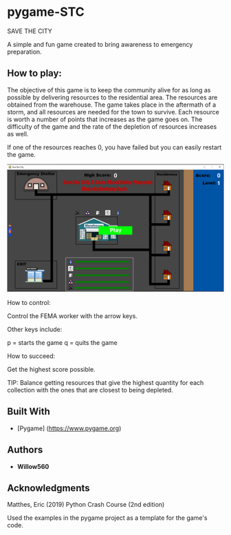# pygame-STC

SAVE THE CITY 

A simple and fun game created to bring awareness to emergency preparation. 

## How to play:

The objective of this game is to keep the community alive for as long 
as possible by delivering resources to the residential area. The resources are obtained 
from the warehouse.
The game takes place in the aftermath of a storm, and all resources are needed for the town to survive.
Each resource is worth a number of points that increases as the game goes on.
The difficulty of the game and the rate of the depletion of resources increases as well.

If one of the resources reaches 0, you have failed but you can easily restart the game.

![Title Screen](src/resources/savethecitytitle.png)

How to control:

Control the FEMA worker with the arrow keys.

   Other keys include:

   p = starts the game
   q = quits the game

How to succeed:

Get the highest score possible.

TIP: Balance getting resources that give the highest quantity for each collection with the ones that are closest to being depleted.

## Built With

* [Pygame] (https://www.pygame.org)

## Authors
* **Willow560**

## Acknowledgments

Matthes, Eric (2019) Python Crash Course (2nd edition) 

Used the examples in the pygame project as a template for the game's code. 
